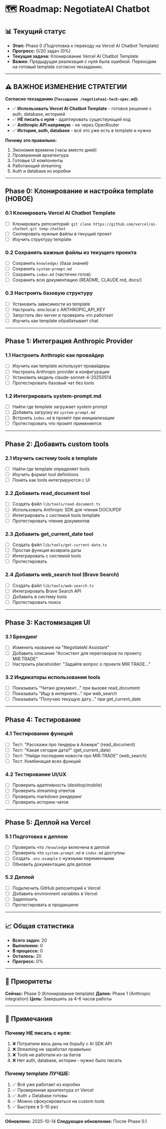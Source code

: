 # 🗺️ Roadmap: NegotiateAI Chatbot

## 📊 Текущий статус

- **Этап:** Phase 0 (Подготовка к переходу на Vercel AI Chatbot Template)
- **Прогресс:** 0/20 задач (0%)
- **Текущая задача:** Клонирование Vercel AI Chatbot Template
- **Важно:** Предыдущая реализация с нуля была ошибкой. Переходим на готовый template согласно техзаданию.

---

## ⚠️ ВАЖНОЕ ИЗМЕНЕНИЕ СТРАТЕГИИ

**Согласно техзаданию (`Техзадание /negotiateai-tech-spec.md`):**
- ✅ **Использовать Vercel AI Chatbot Template** - готовое решение с auth, database, историей
- ✅ **НЕ писать с нуля** - адаптировать существующий код
- ✅ **Anthropic API напрямую** - не через OpenRouter
- ✅ **История, auth, database** - всё это уже есть в template и нужно

**Почему это правильно:**
1. Экономия времени (часы вместо дней)
2. Проверенная архитектура
3. Готовые UI компоненты
4. Работающий streaming
5. Auth и database из коробки

---

## Phase 0: Клонирование и настройка template (НОВОЕ)

### 0.1 Клонировать Vercel AI Chatbot Template
- [ ] Клонировать репозиторий: `git clone https://github.com/vercel/ai-chatbot.git temp-chatbot`
- [ ] Скопировать нужные файлы в текущий проект
- [ ] Изучить структуру template

### 0.2 Сохранить важные файлы из текущего проекта
- [ ] Сохранить `knowledge/` (база знаний)
- [ ] Сохранить `system-prompt.md`
- [ ] Сохранить `index.md` (частично готов)
- [ ] Сохранить всю документацию (README, CLAUDE.md, docs/)

### 0.3 Настроить базовую структуру
- [ ] Установить зависимости из template
- [ ] Настроить .env.local с ANTHROPIC_API_KEY
- [ ] Запустить dev server и проверить что работает
- [ ] Изучить как template обрабатывает chat

---

## Phase 1: Интеграция Anthropic Provider

### 1.1 Настроить Anthropic как провайдер
- [ ] Изучить как template использует провайдеры
- [ ] Настроить Anthropic provider в конфигурации
- [ ] Установить модель claude-sonnet-4-20250514
- [ ] Протестировать базовый чат без tools

### 1.2 Интегрировать system-prompt.md
- [ ] Найти где template загружает system prompt
- [ ] Добавить загрузку из `system-prompt.md`
- [ ] Встроить `index.md` в промпт при инициализации
- [ ] Протестировать что промпт применяется

---

## Phase 2: Добавить custom tools

### 2.1 Изучить систему tools в template
- [ ] Найти где template определяет tools
- [ ] Изучить формат tool definitions
- [ ] Понять как tools интегрируются с UI

### 2.2 Добавить read_document tool
- [ ] Создать файл `lib/tools/read-document.ts`
- [ ] Использовать Anthropic SDK для чтения DOCX/PDF
- [ ] Интегрировать с системой tools template
- [ ] Протестировать чтение документов

### 2.3 Добавить get_current_date tool
- [ ] Создать файл `lib/tools/get-current-date.ts`
- [ ] Простая функция возврата даты
- [ ] Интегрировать с системой tools
- [ ] Протестировать

### 2.4 Добавить web_search tool (Brave Search)
- [ ] Создать файл `lib/tools/web-search.ts`
- [ ] Интегрировать Brave Search API
- [ ] Добавить в систему tools
- [ ] Протестировать поиск

---

## Phase 3: Кастомизация UI

### 3.1 Брендинг
- [ ] Изменить название на "NegotiateAI Assistant"
- [ ] Добавить описание "Ассистент для переговоров по проекту MIR.TRADE"
- [ ] Настроить placeholder: "Задайте вопрос о проекте MIR.TRADE..."

### 3.2 Индикаторы использования tools
- [ ] Показывать "Читаю документ..." при вызове read_document
- [ ] Показывать "Ищу в интернете..." при web_search
- [ ] Показывать "Получаю текущую дату..." при get_current_date

---

## Phase 4: Тестирование

### 4.1 Тестирование функций
- [ ] Тест: "Расскажи про тендеры в Алжире" (read_document)
- [ ] Тест: "Какая сегодня дата?" (get_current_date)
- [ ] Тест: "Найди последние новости про MIR.TRADE" (web_search)
- [ ] Тест: Комбинация всех функций

### 4.2 Тестирование UI/UX
- [ ] Проверить адаптивность (desktop/mobile)
- [ ] Проверить streaming ответов
- [ ] Проверить markdown рендеринг
- [ ] Проверить историю чатов

---

## Phase 5: Деплой на Vercel

### 5.1 Подготовка к деплою
- [ ] Проверить что `/knowledge` включена в деплой
- [ ] Проверить что `system-prompt.md` и `index.md` доступны
- [ ] Создать `.env.example` с нужными переменными
- [ ] Обновить документацию для деплоя

### 5.2 Деплой
- [ ] Подключить GitHub репозиторий к Vercel
- [ ] Добавить environment variables в Vercel
- [ ] Задеплоить
- [ ] Протестировать в продакшене

---

## 📈 Общая статистика

- **Всего задач:** 20
- **Выполнено:** 0
- **В процессе:** 0
- **Осталось:** 20
- **Прогресс:** 0%

---

## 🎯 Приоритеты

**Сейчас:** Phase 0 (Клонирование template)
**Далее:** Phase 1 (Anthropic integration)
**Цель:** Завершить за 4-6 часов работы

---

## 📝 Примечания

### Почему НЕ писать с нуля:
1. ❌ Потратили весь день на борьбу с AI SDK API
2. ❌ Streaming не заработал правильно
3. ❌ Tools не работали из-за багов
4. ❌ Нет auth, database, истории - нужно было писать

### Почему template ЛУЧШЕ:
1. ✅ Всё уже работает из коробки
2. ✅ Проверенная архитектура от Vercel
3. ✅ Auth + Database готовы
4. ✅ Можно сфокусироваться на custom tools
5. ✅ Быстрее в 5-10 раз

---

**Обновлено:** 2025-10-14
**Следующее обновление:** После Phase 0.1

